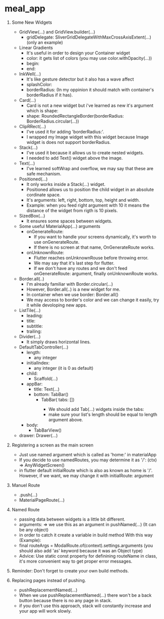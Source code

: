 # meal_app

1. Some New Widgets
    * GridView(...) and GridView.builder(...)
      * gridDelegate: SliverGridDelegateWithMaxCrossAxisExtent(...)   (only an example)
    * Linear Gradients
      * It's useful in order to design your Container widget
      * color: it gets list of colors (you may use color.withOpacity(...))
      * begin:
      * end:
    * InkWell(...)
      * It's like gesture detector but it also has a wave affect
      * splashColor:
      * borderRadius: (In my oppinion it should match with container's borderRadius if it has).
    * Card(...)
      * Card is not a new widget but i've learned as new it's argument which is shape:
      * shape: RoundedRectangleBorder(borderRadius: BorderRadius.circular(...))
    * ClipRRect(...)
      * I've used it for adding 'borderRadius:'.
      * I wrapped my Image widget with this widget because Image widget is does not support borderRadius.
    * Stack(...)
      * I've used it because it allows us to create nested widgets.
      * I needed to add Text() widget above the image.
    * Text(...)
      * I've learned softWrap and overflow, we may say that these are safe mechanism.
    * Positioned(...)
      * It only works inside a Stack(...) widget.
      * Positioned allows us to position the child widget in an absolute cordinate space.
      * It's arguments: left, right, bottom, top, height and width.
      * Example: when you feed right argument with 10 it means the distance of the widget from rigth is 10 pixels.
    * SizedBox(...)
      * It ensures some spaces between widgets.
    * Some useful MaterialApp(...) arguments
      * onGenerateRoute:
         * If you want to handle your screens dynamically, it's worth to use onGenerateRoute.
         * If there is no screen at that name, OnGenerateRoute works.
      * onUnknownRoute:
         * Flutter reaches onUnknownRouse before throwing error. 
         * We may say that it's last step for flutter.
         * If we don't have any routes and we don't feed onGenerateRoute: argument, finally onUnknownRoute works.
    * Border.all(..)
       * I'm already familiar with Border.circular(...)
       * However, Border.all(..) is a new widget for me.
       * In container when we use border: Border.all()
       * We may access to border's color and we can change it easily, try it while devoloping new apps.
    * ListTile(...) 
      * leading:
      * title:
      * subtitle:
      * trailing:
    * Divider(...)
      * It simply draws horizontal lines.
    * DefaultTabController(...)
      * length:
         * any integer
      * initialIndex: 
         * any integer (it is 0 as default)
      * child: 
         * Scaffold(...)
      * appBar: 
         * title: Text(...)
         * bottom: TabBar()
            * TabBar( tabs: <Widget> [])
               * We should add Tab(...) widgets inside the tabs:
               * make sure your list's length should be equal to length argument above.
      * body: 
         * TabBarView()
   * drawer: Drawer(...)
2. Registering a screen as the main screen
   * Just use named argument which is called as 'home:' in materialApp
   * If you decide to use namedRoutes, you may determine it as '/': (ctx) => AnyWidgetScreen()
   * in flutter default initialRoute which is also as known as home is '/'. However, if we want, we may change it with initialRoute: argument 
3. Manuel Route   
   * .push(...)
   * MaterialPageRoute(...)
4. Named Route
   * passing data between widgets is a little bit different.
   * arguments: => we use this as an argument in pushNamed(...) (It can be any object)
   * in order to catch it create a variable in build method With this way (Example):
   * final routeArgs = ModalRoute.of(context).settings.arguments  (you should also add 'as' keyword because it was an Object type)
   * Advice: Use static const property for definining routeName in class, it's more convenient way to get proper error messages.
   
5. Reminder: Don't forget to create your own build methods.  
6. Replacing pages instead of pushing.
   * pushReplacementNamed(...)
   * When we use pushReplacementNamed(...) there won't be a back button because there is no any page in stack.
   * if you don't use this approach, stack will constantly increase and your app will work slowly.
